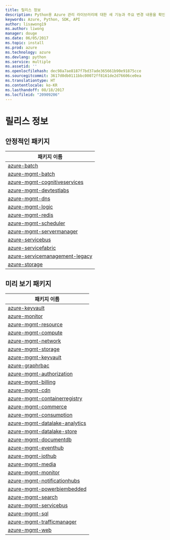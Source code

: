 ```yaml
---
title: 릴리스 정보
description: Python용 Azure 관리 라이브러리에 대한 새 기능과 주요 변경 내용을 확인합니다.
keywords: Azure, Python, SDK, API
author: lisawong19
ms.author: liwong
manager: douge
ms.date: 06/05/2017
ms.topic: install
ms.prod: azure
ms.technology: azure
ms.devlang: python
ms.service: multiple
ms.assetid: ''
ms.openlocfilehash: dec98a7ae8187f7bd37ade365661b90e91875cce
ms.sourcegitcommit: 3617d0db0111bbc00072ff8161de2d76606ce0ea
ms.translationtype: HT
ms.contentlocale: ko-KR
ms.lasthandoff: 08/18/2017
ms.locfileid: "20909206"
---
```

# <a name="release-notes"></a>릴리스 정보

## <a name="stable-packages"></a>안정적인 패키지
| 패키지 이름 |
|--------------|
|[azure-batch](https://pypi.org/project/azure-batch/#history)  |   
|[azure-mgmt-batch](https://pypi.org/project/azure-mgmt-batch/#history)|
|[azure-mgmt-cognitiveservices](https://pypi.org/project/azure-mgmt-cognitiveservices/#history)|    
|[azure-mgmt-devtestlabs](https://pypi.org/project/azure-mgmt-devtestlabs/#history)|    
|[azure-mgmt-dns](https://pypi.org/project/azure-mgmt-dns/#history) |
|[azure-mgmt-logic](https://pypi.org/project/azure-mgmt-logic/#history)|
|[azure-mgmt-redis](https://pypi.org/project/azure-mgmt-redis/#history)|
|[azure-mgmt-scheduler](https://pypi.org/project/azure-mgmt-scheduler/#history)|    
|[azure-mgmt-servermanager](https://pypi.org/project/azure-mgmt-servermanager/#history)|    
|[azure-servicebus](https://pypi.org/project/azure-mgmt-servicebus/#history)|   
|[azure-servicefabric](https://pypi.org/project/azure-servicefabric/#history)|  
|[azure-servicemanagement-legacy](https://pypi.org/project/azure-servicemanagement-legacy/#history)|    
|[azure-storage](https://pypi.org/project/azure-storage/#history)|  

## <a name="preview-packages"></a>미리 보기 패키지
| 패키지 이름 | 
|--------------|
|[azure-keyvault](https://pypi.org/project/azure-keyvault/#history)|    
|[azure-monitor](https://pypi.org/project/azure-monitor/#history)|  
|[azure-mgmt-resource](https://pypi.org/project/azure-mgmt-resource/#history)|  
|[azure-mgmt-compute](https://pypi.org/project/azure-mgmt-compute/#history)|    
|[azure-mgmt-network](https://pypi.org/project/azure-mgmt-network/#history)|    
|[azure-mgmt-storage](https://pypi.org/project/azure-mgmt-storage/#history)|    
|[azure-mgmt-keyvault](https://pypi.org/project/azure-mgmt-keyvault/#history)|  
|[azure-graphrbac](https://pypi.org/project/azure-graphrbac/#history)|  
|[azure-mgmt-authorization](https://pypi.org/project/azure-mgmt-authorization/#history)|    
|[azure-mgmt-billing](https://pypi.org/project/azure-mgmt-billing/#history)|    
|[azure-mgmt-cdn](https://pypi.org/project/azure-mgmt-cdn/#history)|    
|[azure-mgmt-containerregistry](https://pypi.org/project/azure-mgmt-containerregistry/#history)|    
|[azure-mgmt-commerce](https://pypi.org/project/azure-mgmt-commerce/#history)|  
|[azure-mgmt-consumption](https://pypi.org/project/azure-mgmt-consumption/#history)|    
|[azure-mgmt-datalake-analytics](https://pypi.org/project/azure-mgmt-datalake-analytics/#history)|  
|[azure-mgmt-datalake-store](https://pypi.org/project/azure-mgmt-datalake-store/#history)|  
|[azure-mgmt-documentdb](https://pypi.org/project/azure-mgmt-documentdb/#history)|  
|[azure-mgmt-eventhub](https://pypi.org/project/azure-mgmt-eventhub/#history)|  
|[azure-mgmt-iothub](https://pypi.org/project/azure-mgmt-iothub/#history)|
|[azure-mgmt-media](https://pypi.org/project/azure-mgmt-media/#history)|
|[azure-mgmt-monitor](https://pypi.org/project/azure-mgmt-monitor/#history)|    
|[azure-mgmt-notificationhubs](https://pypi.org/project/azure-mgmt-notificationhubs/#history)|  
|[azure-mgmt-powerbiembedded](https://pypi.org/project/azure-mgmt-powerbiembedded/#history)|    
|[azure-mgmt-search](https://pypi.org/project/azure-mgmt-search/#history)|
|[azure-mgmt-servicebus](https://pypi.org/project/azure-mgmt-servicebus/#history)|  
|[azure-mgmt-sql](https://pypi.org/project/azure-mgmt-sql/#history)|    
|[azure-mgmt-trafficmanager](https://pypi.org/project/azure-mgmt-trafficmanager/#history)|  
|[azure-mgmt-web](https://pypi.org/project/azure-mgmt-web/#history)|